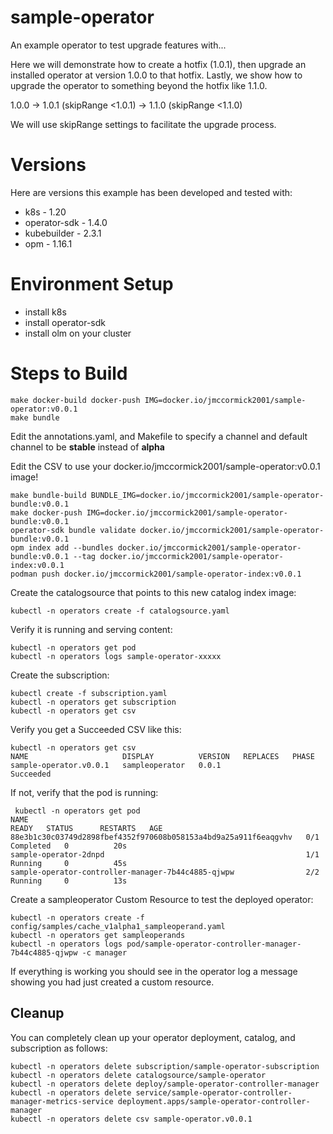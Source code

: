 # sample-operator

An example operator to test upgrade features with...

Here we will demonstrate how to create a hotfix (1.0.1), then
upgrade an installed operator at version 1.0.0 to that hotfix.
Lastly, we show how to upgrade the operator to something beyond
the hotfix like 1.1.0.

1.0.0 -> 1.0.1 (skipRange <1.0.1) -> 1.1.0 (skipRange <1.1.0)

We will use skipRange settings to facilitate the upgrade process.

# Versions 

Here are versions this example has been developed and tested with:

 * k8s -  1.20
 * operator-sdk - 1.4.0
 * kubebuilder -  2.3.1
 * opm -  1.16.1
 
# Environment Setup

 * install k8s
 * install operator-sdk
 * install olm on your cluster

# Steps to Build

```bash=
make docker-build docker-push IMG=docker.io/jmccormick2001/sample-operator:v0.0.1
make bundle
```

Edit the annotations.yaml, and Makefile to specify a channel and default
channel to be **stable** instead of **alpha**

Edit the CSV to use your docker.io/jmccormick2001/sample-operator:v0.0.1 image!


```bash=
make bundle-build BUNDLE_IMG=docker.io/jmccormick2001/sample-operator-bundle:v0.0.1
make docker-push IMG=docker.io/jmccormick2001/sample-operator-bundle:v0.0.1
operator-sdk bundle validate docker.io/jmccormick2001/sample-operator-bundle:v0.0.1
opm index add --bundles docker.io/jmccormick2001/sample-operator-bundle:v0.0.1 --tag docker.io/jmccormick2001/sample-operator-index:v0.0.1
podman push docker.io/jmccormick2001/sample-operator-index:v0.0.1
```

Create the catalogsource that points to this new catalog index image:
```bash=
kubectl -n operators create -f catalogsource.yaml
```

Verify it is running and serving content:
```bash=
kubectl -n operators get pod
kubectl -n operators logs sample-operator-xxxxx
```

Create the subscription:
```bash=
kubectl create -f subscription.yaml
kubectl -n operators get subscription
kubectl -n operators get csv
```

Verify you get a Succeeded CSV like this:
```bash=
kubectl -n operators get csv
NAME                     DISPLAY          VERSION   REPLACES   PHASE
sample-operator.v0.0.1   sampleoperator   0.0.1                Succeeded
```

If not, verify that the pod is running:
```bash=
 kubectl -n operators get pod
NAME                                                              READY   STATUS      RESTARTS   AGE
88e3b1c30c03749d2898fbef4352f970608b058153a4bd9a25a911f6eaqgvhv   0/1     Completed   0          20s
sample-operator-2dnpd                                             1/1     Running     0          45s
sample-operator-controller-manager-7b44c4885-qjwpw                2/2     Running     0          13s
```

Create a sampleoperator Custom Resource to test the deployed operator:
```bash=
kubectl -n operators create -f config/samples/cache_v1alpha1_sampleoperand.yaml
kubectl -n operators get sampleoperands
kubectl -n operators logs pod/sample-operator-controller-manager-7b44c4885-qjwpw -c manager
```

If everything is working you should see in the operator log a message showing  you had just created a custom resource.


## Cleanup

You can completely clean up your operator deployment, catalog, and subscription as follows:

```bash=
kubectl -n operators delete subscription/sample-operator-subscription
kubectl -n operators delete catalogsource/sample-operator
kubectl -n operators delete deploy/sample-operator-controller-manager
kubectl -n operators delete service/sample-operator-controller-manager-metrics-service deployment.apps/sample-operator-controller-manager
kubectl -n operators delete csv sample-operator.v0.0.1
```
